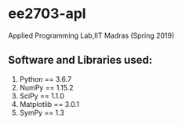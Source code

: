 # ee2703-apl

Applied Programming Lab,IIT Madras (Spring 2019)

## Software and Libraries used:
1. Python == 3.6.7
2. NumPy == 1.15.2
3. SciPy == 1.1.0
4. Matplotlib == 3.0.1
5. SymPy == 1.3